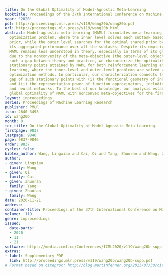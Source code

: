 ```yaml
---
title: On the Global Optimality of Model-Agnostic Meta-Learning
booktitle: Proceedings of the 37th International Conference on Machine Learning
year: '2020'
pdf: http://proceedings.mlr.press/v119/wang20b/wang20b.pdf
url: http://proceedings.mlr.press/v119/wang20b.html
abstract: Model-agnostic meta-learning (MAML) formulates meta-learning as a bilevel
  optimization problem, where the inner level solves each subtask based on a shared
  prior, while the outer level searches for the optimal shared prior by optimizing
  its aggregated performance over all the subtasks. Despite its empirical success,
  MAML remains less understood in theory, especially in terms of its global optimality,
  due to the nonconvexity of the meta-objective (the outer-level objective). To bridge
  such a gap between theory and practice, we characterize the optimality gap of the
  stationary points attained by MAML for both reinforcement learning and supervised
  learning, where the inner-level and outer-level problems are solved via first-order
  optimization methods. In particular, our characterization connects the optimality
  gap of such stationary points with (i) the functional geometry of inner-level objectives
  and (ii) the representation power of function approximators, including linear models
  and neural networks. To the best of our knowledge, our analysis establishes the
  global optimality of MAML with nonconvex meta-objectives for the first time.
layout: inproceedings
series: Proceedings of Machine Learning Research
publisher: PMLR
issn: 2640-3498
id: wang20b
month: 0
tex_title: On the Global Optimality of Model-Agnostic Meta-Learning
firstpage: 9837
lastpage: 9846
page: 9837-9846
order: 9837
cycles: false
bibtex_author: Wang, Lingxiao and Cai, Qi and Yang, Zhuoran and Wang, Zhaoran
author:
- given: Lingxiao
  family: Wang
- given: Qi
  family: Cai
- given: Zhuoran
  family: Yang
- given: Zhaoran
  family: Wang
date: 2020-11-21
address: 
container-title: Proceedings of the 37th International Conference on Machine Learning
volume: '119'
genre: inproceedings
issued:
  date-parts:
  - 2020
  - 11
  - 21
software: https://media.icml.cc/Conferences/ICML2020/v119/wang20b-supp.zip
extras:
- label: Supplementary PDF
  link: http://proceedings.mlr.press/v119/wang20b/wang20b-supp.pdf
# Format based on citeproc: http://blog.martinfenner.org/2013/07/30/citeproc-yaml-for-bibliographies/
---
```

